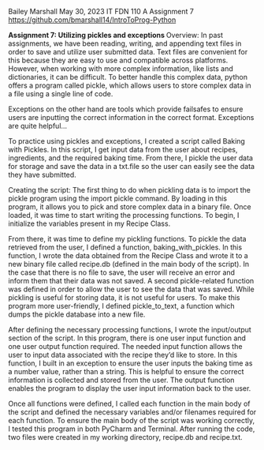 Bailey Marshall
May 30, 2023
IT FDN 110 A
Assignment 7
https://github.com/bmarshall14/IntroToProg-Python

<b> Assignment 7: Utilizing pickles and exceptions </b>
Overview: In past assignments, we have been reading, writing, and appending text files in order to save and utilize user submitted data. Text files are convenient for this because they are easy to use and compatible across platforms. However, when working with more complex information, like lists and dictionaries, it can be difficult. To better handle this complex data, python offers a program called pickle, which allows users to store complex data in a file using a single line of code. 

Exceptions on the other hand are tools which provide failsafes to ensure users are inputting the correct information in the correct format. Exceptions are quite helpful…

To practice using pickles and exceptions, I created a script called Baking with Pickles. In this script, I get input data from the user about recipes, ingredients, and the required baking time. From there, I pickle the user data for storage and save the data in a txt.file so the user can easily see the data they have submitted.

Creating the script: The first thing to do when pickling data is to import the pickle program using the import pickle command. By loading in this program, it allows you to pick and store complex data in a binary file. Once loaded, it was time to start writing the processing functions. To begin, I initialize the variables present in my Recipe Class.

From there, it was time to define my pickling functions. To pickle the data retrieved from the user, I defined a function, baking_with_pickles. In this function, I wrote the data obtained from the Recipe Class and wrote it to a new binary file called recipe.db (defined in the main body of the script). In the case that there is no file to save, the user will receive an error and inform them that their data was not saved. A second pickle-related function was defined in order to allow the user to see the data that was saved. While pickling is useful for storing data, it is not useful for users. To make this program more user-friendly, I defined pickle_to_text, a function which dumps the pickle database into a new file. 

After defining the necessary processing functions, I wrote the input/output section of the script. In this program, there is one user input function and one user output function required. The needed input function allows the user to input data associated with the recipe they’d like to store. In this function, I built in an exception to ensure the user inputs the baking time as a number value, rather than a string. This is helpful to ensure the correct information is collected and stored from the user. The output function enables the program to display the user input information back to the user. 

Once all functions were defined, I called each function in the main body of the script and defined the necessary variables and/or filenames required for each function. To ensure the main body of the script was working correctly, I tested this program in both PyCharm and Terminal. After running the code, two files were created in my working directory, recipe.db and recipe.txt. 

